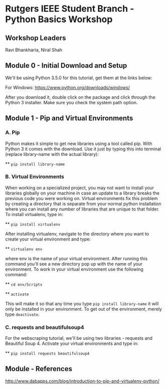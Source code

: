# Rutgers IEEE Student Branch - Python Basics Workshop

## Workshop Leaders

Ravi Bhankharia, Niral Shah

## Module 0 - Initial Download and Setup

We'll be using Python 3.5.0 for this tutorial, get them at the links below:

For Windows: https://www.python.org/downloads/windows/

After you download it, double click on the package and click through the Python 3 installer. Make sure you check the system path option.

## Module 1 - Pip and Virtual Environments

### A. Pip

Python makes it simple to get new libraries using a tool called pip. With Python 3 it comes with the download. Use it just by typing this into terminal (replace library-name with the actual library):

** `pip install library-name`

### B. Virtual Environments 

When working on a specialized project, you may not want to install your libraries globally on your machine in case an update to a library breaks the previous code you were working on. Virtual environments fix this problem by creating a directory that is separate from your normal python installation where you can install any number of libraries that are unique to that folder. To install virtualenv, type in:

** `pip install virtualenv`

After installing virtualenv, navigate to the directory where you want to create your virtual environment and type:

** `virtualenv env`

where env is the name of your virtual environment. After running this command you'll see a new directory pop up with the name of your environment. To work in your virtual environment use the following command:

** `cd env/Scripts`

** `activate`

This will make it so that any time you type `pip install library-name` it will only be installed in your environment. To get out of the environment, merely type `deactivate`.

### C. requests and beautifulsoup4

For the webscraping tutorial, we'll be using two libraries - requests and Beautiful Soup 4. Activate your virtual environments and type in:

** `pip install requests beautifulsoup4`


## Module - References
http://www.dabapps.com/blog/introduction-to-pip-and-virtualenv-python/
